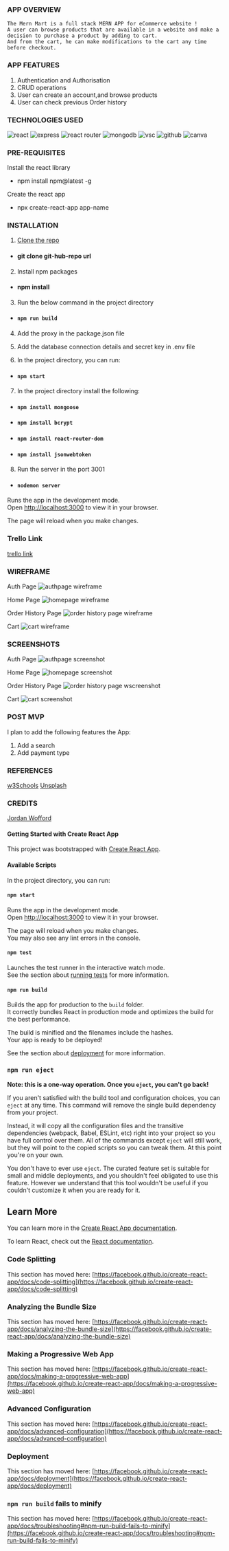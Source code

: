  ### APP OVERVIEW
    
    
    The Mern Mart is a full stack MERN APP for eCommerce website !
    A user can browse products that are available in a website and make a decision to purchase a product by adding to cart.
    And from the cart, he can make modifications to the cart any time before checkout.
    
  ### APP FEATURES 
   
   1. Authentication and Authorisation
   2. CRUD operations
   3. User can create an account,and browse products
   4. User can check previous Order history
  
  ### TECHNOLOGIES USED    
 
   ![react](https://img.shields.io/badge/React-20232A?style=for-the-badge&logo=react&logoColor=61DAFB)
   ![express](https://img.shields.io/badge/Express.js-000000?style=for-the-badge&logo=express&logoColor=white)
    ![react router](https://img.shields.io/badge/React_Router-CA4245?style=for-the-badge&logo=react-router&logoColor=white)
    ![mongodb](https://img.shields.io/badge/MongoDB-4EA94B?style=for-the-badge&logo=mongodb&logoColor=white)
     ![vsc](https://img.shields.io/badge/Visual_Studio_Code-0078D4?style=for-the-badge&logo=visual%20studio%20code&logoColor=white)
    ![github](https://img.shields.io/badge/GitHub-100000?style=for-the-badge&logo=github&logoColor=white)
    ![canva](https://img.shields.io/badge/Canva-%2300C4CC.svg?&style=for-the-badge&logo=Canva&logoColor=white) 


### PRE-REQUISITES     

Install the react library

* npm install npm@latest -g

Create the react app

* npx create-react-app app-name

### INSTALLATION
1. [Clone the repo](https://github.com/pranu88/mernproject.git)

* #### git clone git-hub-repo url

2. Install npm packages

* #### npm install

3. Run the below command in the project directory

* #### `npm run build`

4. Add the proxy in the package.json file

5. Add the database connection details and secret key in .env file

6. In the project directory, you can run:

* #### `npm start`

7. In the project directory install the following:

* #### `npm install mongoose`
* #### `npm install bcrypt`
* #### `npm install react-router-dom`
* #### `npm install jsonwebtoken`

8. Run the server in the port 3001

* #### `nodemon server`

Runs the app in the development mode.\
Open [http://localhost:3000](http://localhost:3000) to view it in your browser.

The page will reload when you make changes.  

### Trello Link
[trello link](https://trello.com/b/4kUxuCJ7/project3)

### WIREFRAME

Auth Page
![authpage wireframe](/public/wireframe1.png)
 
 Home Page
![homepage wireframe](/public/wireframe2.PNG)
 
 Order History Page
![order history page wireframe](/public/wireframe3.PNG)

Cart 
![cart wireframe](/public/wireframe4.PNG)


### SCREENSHOTS

Auth Page
![authpage screenshot](/public/project3-1.PNG)
 
 Home Page
![homepage screenshot](/public/project3-2.PNG)
 
 Order History Page
![order history page wscreenshot](/public/project3-3.PNG)

Cart 
![cart screenshot](/public/project3-4.PNG)

### POST MVP

I plan to add the following features the App:
1. Add a search 
2. Add payment type

### REFERENCES
[w3Schools](https://www.w3schools.com/)
[Unsplash](https://unsplash.com/)

### CREDITS
[Jordan Wofford](https://github.com/masterJmwofford/completedMERNtemplate.git)







#### Getting Started with Create React App

This project was bootstrapped with [Create React App](https://github.com/facebook/create-react-app).

#### Available Scripts

In the project directory, you can run:

#### `npm start`

Runs the app in the development mode.\
Open [http://localhost:3000](http://localhost:3000) to view it in your browser.

The page will reload when you make changes.\
You may also see any lint errors in the console.

#### `npm test`

Launches the test runner in the interactive watch mode.\
See the section about [running tests](https://facebook.github.io/create-react-app/docs/running-tests) for more information.

#### `npm run build`

Builds the app for production to the `build` folder.\
It correctly bundles React in production mode and optimizes the build for the best performance.

The build is minified and the filenames include the hashes.\
Your app is ready to be deployed!

See the section about [deployment](https://facebook.github.io/create-react-app/docs/deployment) for more information.

### `npm run eject`

**Note: this is a one-way operation. Once you `eject`, you can't go back!**

If you aren't satisfied with the build tool and configuration choices, you can `eject` at any time. This command will remove the single build dependency from your project.

Instead, it will copy all the configuration files and the transitive dependencies (webpack, Babel, ESLint, etc) right into your project so you have full control over them. All of the commands except `eject` will still work, but they will point to the copied scripts so you can tweak them. At this point you're on your own.

You don't have to ever use `eject`. The curated feature set is suitable for small and middle deployments, and you shouldn't feel obligated to use this feature. However we understand that this tool wouldn't be useful if you couldn't customize it when you are ready for it.

## Learn More

You can learn more in the [Create React App documentation](https://facebook.github.io/create-react-app/docs/getting-started).

To learn React, check out the [React documentation](https://reactjs.org/).

### Code Splitting

This section has moved here: [https://facebook.github.io/create-react-app/docs/code-splitting](https://facebook.github.io/create-react-app/docs/code-splitting)

### Analyzing the Bundle Size

This section has moved here: [https://facebook.github.io/create-react-app/docs/analyzing-the-bundle-size](https://facebook.github.io/create-react-app/docs/analyzing-the-bundle-size)

### Making a Progressive Web App

This section has moved here: [https://facebook.github.io/create-react-app/docs/making-a-progressive-web-app](https://facebook.github.io/create-react-app/docs/making-a-progressive-web-app)

### Advanced Configuration

This section has moved here: [https://facebook.github.io/create-react-app/docs/advanced-configuration](https://facebook.github.io/create-react-app/docs/advanced-configuration)

### Deployment

This section has moved here: [https://facebook.github.io/create-react-app/docs/deployment](https://facebook.github.io/create-react-app/docs/deployment)

### `npm run build` fails to minify

This section has moved here: [https://facebook.github.io/create-react-app/docs/troubleshooting#npm-run-build-fails-to-minify](https://facebook.github.io/create-react-app/docs/troubleshooting#npm-run-build-fails-to-minify)
